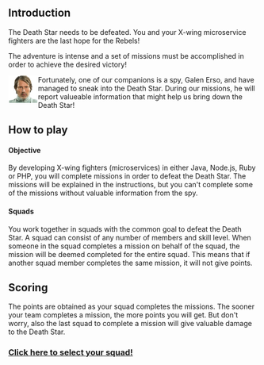 ## Introduction ##

The Death Star needs to be defeated. You and your X-wing microservice fighters are the last hope for the Rebels! 

The adventure is intense and a set of missions must be accomplished in order to achieve the desired victory!

<img align="left" src="images/spyGalenErso.png" width = "60px">

Fortunately, one of our companions is a spy, Galen Erso, and have managed to sneak into the Death Star. During our missions, he will report valueable information that might help us bring down the Death Star!

## How to play ##

#### Objective ####

By developing X-wing fighters (microservices) in either Java, Node.js, Ruby or PHP, you will complete missions in order to defeat the Death Star. The missions will be explained in the instructions, but you can't complete some of the missions without valuable information from the spy.

#### Squads ####

You work together in squads with the common goal to defeat the Death Star. A squad can consist of any number of members and skill level. When someone in the squad completes a mission on behalf of the squad, the mission will be deemed completed for the entire squad. This means that if another squad member completes the same mission, it will not give points. 

## Scoring ##

The points are obtained as your squad completes the missions. The sooner your team completes a mission, the more points you will get. But don't worry, also the last squad to complete a mission will give valuable damage to the Death Star. 

### [Click here to select your squad!](squadSelection.md) ###
